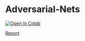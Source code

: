 # Adversarial-Nets
[![Open In Colab](https://colab.research.google.com/assets/colab-badge.svg)](https://colab.research.google.com/github/shantnavagarwal/Adversarial-Nets/blob/master/Adversarial_Nets.ipynb)

[Report](https://github.com/shantnavagarwal/Adversarial-Nets/blob/master/Final_Report.pdf)
